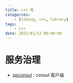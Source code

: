 ```yaml
---
title: c++ 库
categories: 
	- [coding, c++, library]
tags:
	- c++
date: 2021/01/12 00:00:00
---
```


# 服务治理

- [ppconsul](https://github.com/oliora/ppconsul) : consul 客户端

